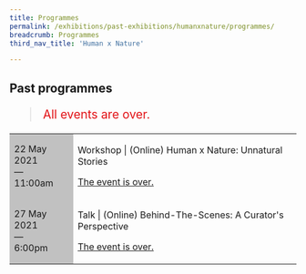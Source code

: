 ```yaml
---
title: Programmes
permalink: /exhibitions/past-exhibitions/humanxnature/programmes/
breadcrumb: Programmes
third_nav_title: 'Human x Nature'

---
```


<section class="section__progs">

<div class="container__description">
    <div class="row">
        <div class="col is-10-mobile">

<h2>Past programmes</h2>

<blockquote style="color: #E21216; font-size: 150%;">All events are over.</blockquote>

<table class="table table-v">
    <tr>
        <td style="background-color: #c1c1c1;">22 May 2021<br>
            &mdash;<br>
            11:00am</td>
        <td>
            <p>Workshop &#124; (Online) Human x Nature: Unnatural Stories</p>
            <p><a href="/programmes/humanxnature/20210522-workshop/">The event is over.</a></p>
        </td>
    </tr>
    <tr>
        <td style="background-color: #c1c1c1;">27 May 2021<br>
            &mdash;<br>
            6:00pm</td>
        <td>
            <p>Talk &#124; (Online) Behind-The-Scenes: A Curator's Perspective</p>
            <p><a href="/programmes/humanxnature/20210527-talk/">The event is over.</a></p>
        </td>
    </tr>    

</table>
        </div>
    </div>
</div>
</section>